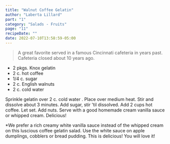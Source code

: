 ```yaml
---
title: "Walnut Coffee Gelatin"
author: "Laberta Lillard"
part: "1"
category: "Salads - Fruits"
page: "11"
recipeDate: ""
date: 2022-07-10T13:58:59-05:00 
---
```


> A great favorite served in a famous Cincinnati cafeteria in years past. Cafeteria closed about 10 years ago.

- 2 pkgs. Knox gelatin
- 2 c. hot coffee
- 1/4 c. sugar
- 2 c. English walnuts
- 2 c. cold water

Sprinkle gelatin over 2 c. cold water . Place over medium heat.
Stir and dissolve about 3 minutes. Add sugar, stir 'til dissolved.
Add 2 cups hot coffee. Let set. Add nuts. 
Serve with a good homemade cream vanilla sauce or whipped cream. Delicious!

*We prefer a rich creamy white vanilla sauce instead of the whipped cream on this luscious coffee gelatin salad.
Use the white sauce on apple dumplings, cobblers or bread pudding.
This is delicious! You will love it!